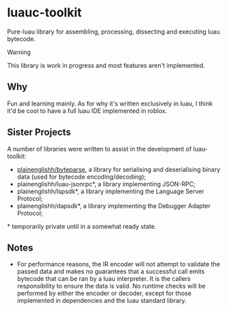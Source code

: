 # luauc-toolkit

Pure-luau library for assembling, processing, dissecting and executing luau bytecode.

> [!WARNING]  
> This library is work in progress and most features aren't implemented.

## Why

Fun and learning mainly. As for why it's written exclusively in luau, I think
it'd be cool to have a full luau IDE implemented in roblox.

## Sister Projects

A number of libraries were written to assist in the development of luau-toolkit:

- [plainenglishh/byteparse](https://github.com/plainenglishh/byteparse), a library for serialising and deserialising binary data (used for bytecode encoding/decoding);
- plainenglishh/luau-jsonrpc\*, a library implementing JSON-RPC;
- plainenglishh/lspsdk\*, a library implementing the Language Server Protocol;
- plainenglishh/dapsdk\*, a library implementing the Debugger Adapter Protocol;

\* temporarily private until in a somewhat ready state.

## Notes

- For performance reasons, the IR encoder will not attempt to validate the
passed data and makes no guarantees that a successful call emits bytecode that can
be ran by a luau interpreter. It is the callers responsibility to ensure the
data is valid. No runtime checks will be performed by either the encoder or
decoder, except for those implemented in dependencies and the luau standard
library.